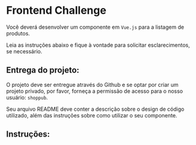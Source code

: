 # Frontend Challenge

Você deverá desenvolver um componente em `Vue.js` para a listagem de produtos.

Leia as instruções abaixo e fique à vontade para solicitar esclarecimentos, se necessário.

## Entrega do projeto:

O projeto deve ser entregue através do Github e se optar por criar um projeto privado, por favor, forneça a permissão de acesso para o nosso usuário: `shoppub`.

Seu arquivo README deve conter a descrição sobre o design de código utilizado, além das instruções sobre como utilizar o seu componente.

## Instruções:
